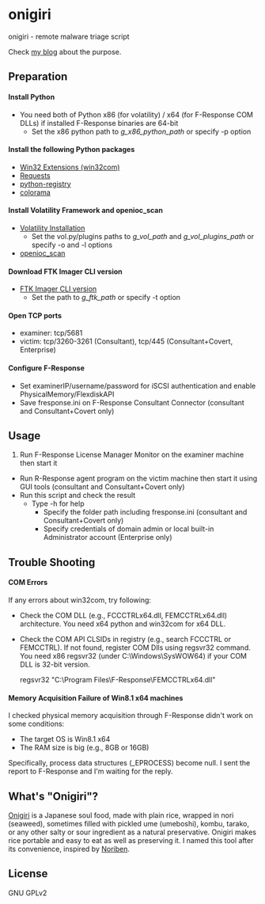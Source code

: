 # onigiri
onigiri - remote malware triage script

Check [my blog](http://takahiroharuyama.github.io/blog/2015/07/03/remote-malware-triage-automation/) about the purpose.

## Preparation

#### Install Python
* You need both of Python x86 (for volatility) / x64 (for F-Response COM DLLs) if installed F-Response binaries are 64-bit
  * Set the x86 python path to *g_x86_python_path* or specify -p option

#### Install the following Python packages
* [Win32 Extensions (win32com)](http://starship.python.net/~skippy/win32/Downloads.html)
* [Requests](http://docs.python-requests.org/en/latest/)
* [python-registry](https://github.com/williballenthin/python-registry)
* [colorama](https://pypi.python.org/pypi/colorama)

#### Install Volatility Framework and openioc_scan
* [Volatility Installation](https://github.com/volatilityfoundation/volatility/wiki/Installation)
  * Set the vol.py/plugins paths to *g_vol_path* and *g_vol_plugins_path* or specify -o and -l options
* [openioc_scan](http://takahiroharuyama.github.io/blog/2014/08/15/fast-malware-triage-using-openioc-scan-volatility-plugin/)

#### Download FTK Imager CLI version
* [FTK Imager CLI version](http://accessdata.com/product-download)
  * Set the path to *g_ftk_path* or specify -t option

#### Open TCP ports
* examiner: tcp/5681
* victim: tcp/3260-3261 (Consultant), tcp/445 (Consultant+Covert, Enterprise)

#### Configure F-Response
* Set examinerIP/username/password for iSCSI authentication and enable PhysicalMemory/FlexdiskAPI
* Save fresponse.ini on F-Response Consultant Connector (consultant and Consultant+Covert only)

## Usage

1. Run F-Response License Manager Monitor on the examiner machine then start it
* Run R-Response agent program on the victim machine then start it using GUI tools (consultant and Consultant+Covert only)
* Run this script and check the result
  * Type -h for help
    * Specify the folder path including fresponse.ini (consultant and Consultant+Covert only)
    * Specify credentials of domain admin or local built-in Administrator account (Enterprise only)

## Trouble Shooting

#### COM Errors

If any errors about win32com, try following:

* Check the COM DLL (e.g., FCCCTRLx64.dll, FEMCCTRLx64.dll) architecture. You need x64 python and win32com for x64 DLL.
* Check the COM API CLSIDs in registry (e.g., search FCCCTRL or FEMCCTRL). If not found, register COM Dlls using regsvr32 command. You need x86 regsvr32 (under C:\Windows\SysWOW64) if your COM DLL is 32-bit version.


    regsvr32 "C:\Program Files\F-Response\FEMCCTRLx64.dll"

#### Memory Acquisition Failure of Win8.1 x64 machines

I checked physical memory acquisition through F-Response didn't work on some conditions:
- The target OS is Win8.1 x64
- The RAM size is big (e.g., 8GB or 16GB)

Specifically, process data structures (\_EPROCESS) become null. I sent the report to F-Response and I'm waiting for the reply.

## What's "Onigiri"?

[Onigiri](https://en.wikipedia.org/wiki/Onigiri) is a Japanese soul food, made with plain rice, wrapped in nori (seaweed), sometimes filled with pickled ume (umeboshi), kombu, tarako, or any other salty or sour ingredient as a natural preservative. Onigiri makes rice portable and easy to eat as well as preserving it. I named this tool after its convenience, inspired by [Noriben](https://github.com/Rurik/Noriben).

## License
GNU GPLv2
